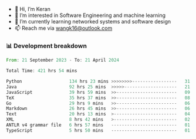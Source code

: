 - 👋 Hi, I’m Keran
- 👀 I’m interested in Software Engineering and machine learning
- 🌱 I’m currently learning networked systems and software design
- 📫 Reach me via wangk16@outlook.com


###  📊 Development breakdown
<!--START_SECTION:waka-->

```rust
From: 21 September 2023 - To: 21 April 2024

Total Time: 421 hrs 54 mins

Python                  134 hrs 23 mins >>>>>>>>-----------------   31.69 %
Java                    92 hrs 25 mins  >>>>>--------------------   21.79 %
JavaScript              39 hrs 59 mins  >>-----------------------   09.43 %
TeX                     35 hrs 37 mins  >>-----------------------   08.40 %
Go                      29 hrs 9 mins   >>-----------------------   06.87 %
Markdown                26 hrs 45 mins  >>-----------------------   06.31 %
Text                    20 hrs 13 mins  >------------------------   04.77 %
XML                     8 hrs 42 mins   >------------------------   02.05 %
ANTLR v4 grammar file   6 hrs 57 mins   -------------------------   01.64 %
TypeScript              5 hrs 50 mins   -------------------------   01.38 %
```

<!--END_SECTION:waka-->

<!---
keran-w/keran-w is a ✨ special ✨ repository because its `README.md` (this file) appears on your GitHub profile.
You can click the Preview link to take a look at your changes.
--->
